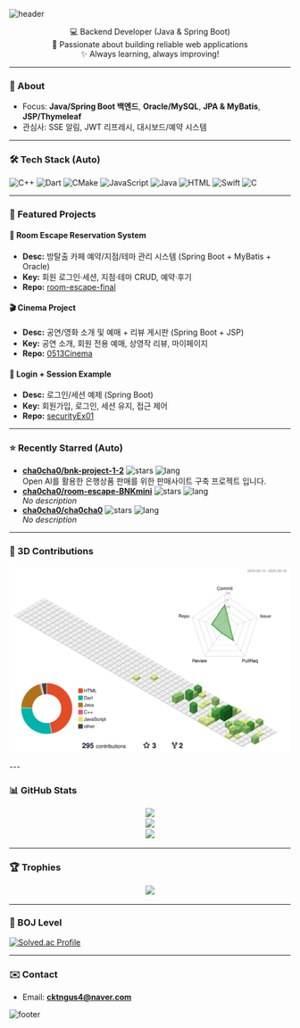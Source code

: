 <!-- 헤더 -->
![header](https://capsule-render.vercel.app/api?type=wave&color=0:1E3C72,100:2A5298&height=200&section=header&text=Hi%20👋%20I'm%20Suhyun&fontSize=40&fontColor=ffffff&animation=twinkling)

<p align="center">
  💻 Backend Developer (Java & Spring Boot) <br/>
  🌱 Passionate about building reliable web applications <br/>
  ✨ Always learning, always improving!
</p>

---

### 🧭 About
- Focus: **Java/Spring Boot 백엔드**, **Oracle/MySQL**, **JPA & MyBatis**, **JSP/Thymeleaf**
- 관심사: SSE 알림, JWT 리프레시, 대시보드/예약 시스템

---

### 🛠 Tech Stack (Auto)
<!-- STACK:START -->
![C++](https://img.shields.io/badge/C++-00599C?style=for-the-badge) ![Dart](https://img.shields.io/badge/Dart-0175C2?style=for-the-badge) ![CMake](https://img.shields.io/badge/CMake-555555?style=for-the-badge) ![JavaScript](https://img.shields.io/badge/JavaScript-F7DF1E?style=for-the-badge) ![Java](https://img.shields.io/badge/Java-ED8B00?style=for-the-badge) ![HTML](https://img.shields.io/badge/HTML-E34F26?style=for-the-badge) ![Swift](https://img.shields.io/badge/Swift-FA7343?style=for-the-badge) ![C](https://img.shields.io/badge/C-A8B9CC?style=for-the-badge)
<!-- STACK:END -->

---

### 📌 Featured Projects
#### 🧩 Room Escape Reservation System
- **Desc:** 방탈출 카페 예약/지점/테마 관리 시스템 (Spring Boot + MyBatis + Oracle)
- **Key:** 회원 로그인·세션, 지점·테마 CRUD, 예약·후기
- **Repo:** [room-escape-final](https://github.com/cha0cha0/room-escape-final)

#### 🎬 Cinema Project
- **Desc:** 공연/영화 소개 및 예매 + 리뷰 게시판 (Spring Boot + JSP)
- **Key:** 공연 소개, 회원 전용 예매, 상영작 리뷰, 마이페이지
- **Repo:** [0513Cinema](https://github.com/cha0cha0/0513Cinema)

#### 🔐 Login + Session Example
- **Desc:** 로그인/세션 예제 (Spring Boot)
- **Key:** 회원가입, 로그인, 세션 유지, 접근 제어
- **Repo:** [securityEx01](https://github.com/cha0cha0/securityEx01)

---

### ⭐ Recently Starred (Auto)
<!-- STARRED:START -->
- **[cha0cha0/bnk-project-1-2](https://github.com/cha0cha0/bnk-project-1-2)**  ![stars](https://img.shields.io/badge/★-1-brightgreen) ![lang](https://img.shields.io/badge/lang---blue)  
  Open AI를 활용한 은행상품 판매를 위한 판매사이트 구축 프로젝트 입니다.
- **[cha0cha0/room-escape-BNKmini](https://github.com/cha0cha0/room-escape-BNKmini)**  ![stars](https://img.shields.io/badge/★-1-brightgreen) ![lang](https://img.shields.io/badge/lang---blue)  
  _No description_
- **[cha0cha0/cha0cha0](https://github.com/cha0cha0/cha0cha0)**  ![stars](https://img.shields.io/badge/★-1-brightgreen) ![lang](https://img.shields.io/badge/lang---blue)  
  _No description_
<!-- STARRED:END -->

---

### 🧊 3D Contributions
<p align="center">
  <picture>
    <!-- 다크 모드: GitBlock -->
    <source media="(prefers-color-scheme: dark)" srcset="./profile-3d-contrib/profile-gitblock.svg" />
    <!-- 라이트 모드: Green -->
    <source media="(prefers-color-scheme: light)" srcset="./profile-3d-contrib/profile-green.svg" />
    <!-- 기본 폴백(라이트 가정) -->
    <img src="./profile-3d-contrib/profile-green.svg" alt="3D Contribution Graph — GitBlock/Green" width="820" />
  </picture>
</p>
---

### 📊 GitHub Stats
<p align="center">
  <img src="https://github-readme-stats.vercel.app/api?username=cha0cha0&show_icons=true&theme=tokyonight" />
  <br/>
  <img src="https://github-readme-stats.vercel.app/api/top-langs/?username=cha0cha0&layout=compact&theme=tokyonight" />
  <br/>
  <img src="https://streak-stats.demolab.com?user=cha0cha0&theme=tokyonight" />
</p>

---

### 🏆 Trophies
<p align="center">
  <img src="https://github-profile-trophy.vercel.app/?username=cha0cha0&theme=onedark&row=1&column=6" />
</p>

---

### 🥇 BOJ Level
[![Solved.ac Profile](http://mazassumnida.wtf/api/v2/generate_badge?boj=ak015a01)](https://solved.ac/ak015a01)

---

### ✉️ Contact
- Email: **cktngus4@naver.com**

<!-- 푸터 -->
![footer](https://capsule-render.vercel.app/api?type=wave&color=0:2A5298,100:1E3C72&height=120&section=footer&text=Thanks%20for%20visiting!&fontSize=20&fontColor=ffffff)
